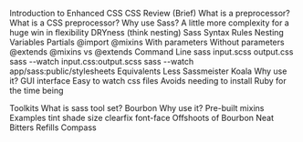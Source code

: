 
Introduction to Enhanced CSS
CSS Review (Brief)
What is a preprocessor?
What is a CSS preprocessor?
Why use Sass?
A little more complexity for a huge win in flexibility
DRYness (think nesting)
Sass
Syntax
Rules
Nesting
Variables
Partials
@import
@mixins
With parameters
Without parameters
@extends
@mixins vs @extends
Command Line
sass input.scss output.css
sass --watch input.css:output.scss
sass --watch app/sass:public/stylesheets
Equivalents
Less
Sassmeister
Koala
Why use it?
GUI interface
Easy to watch css files
Avoids needing to install Ruby for the time being

Toolkits
What is sass tool set?
Bourbon
Why use it?
Pre-built mixins
Examples
tint
shade
size
clearfix
font-face
Offshoots of Bourbon
Neat
Bitters
Refills
Compass
